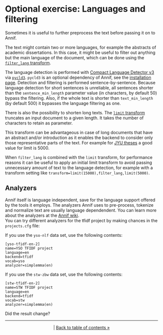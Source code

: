 # Optional exercise: Languages and filtering
Sometimes it is useful to further preprocess the text before passing it on to Annif.

The text might contain two or more languages, for example the abstracts of academic dissertations.
In this case, it might be useful to filter out anything but the main language of the document, which can be done using the [`filter_lang` transform](https://github.com/NatLibFi/Annif/wiki/Transforms#filter_lang-transform).

The language detection is performed with [Compact Language Detector v3](https://github.com/google/cld3) via [`pycld3`](https://pypi.org/project/pycld3/). `pycld3` is an optional dependency of Annif, see the [installation page](https://github.com/NatLibFi/Annif/wiki/Optional-features-and-dependencies#language-filtering-with-pycld3). Detection and filtering is performed sentence-by-sentence. Because language detection for short sentences is unreliable, all sentences shorter than the `sentence_min_length` parameter value (in characters, by default 50) bypass the filtering. Also, if the whole text is shorter than `text_min_length` (by default 500) it bypasses the language filtering as one. 

There is also the possibility to shorten long texts. The [`limit` transform](https://github.com/NatLibFi/Annif/wiki/Transforms#limit-transform) truncates an input document to a given length. It takes the number of characters to retain as parameter. 

This transform can be advantageous in case of long documents that have an abstract and/or introduction as it enables the backend to consider only those representative parts of the text. For example for [JYU theses](https://github.com/NatLibFi/Annif-corpora/tree/master/fulltext/jyu-theses) a good value for limit is 5000.

When `filter_lang` is combined with the `limit` transform, for performance reasons it can be useful to apply an initial limit transform to avoid passing unnecessary amount of text to the language detection, for example with a transform setting like `transform=limit(15000),filter_lang,limit(5000)`.

## Analyzers
Annif itself is language independent, save for the language support offered by the tools it employs. The analyzers Annif uses to pre-process, tokenize and normalize text are usually language dependendent. You can learn more about the analyzers at the [Annif wiki](https://github.com/NatLibFi/Annif/wiki/Analyzers).  
You can try different analyzers for the tfidf project by making chances in the `projects.cfg` file:

If you use the `yso-nlf` data set, use the following contents:

    [yso-tfidf-en-2]
    name=YSO TFIDF project
    language=en
    backend=tfidf
    vocab=yso
    analyzer=simplemma(en)

If you use the `stw-zbw` data set, use the following contents:

    [stw-tfidf-en-2]
    name=STW TFIDF project
    language=en
    backend=tfidf
    vocab=stw
    analyzer=simplemma(en)
    
Did the result change?

---
<p align="center">
|
<a href="/exercises/README.md">Back to table of contents »</a>
</p>
